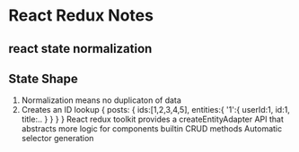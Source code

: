 # React Redux Notes

## react state normalization

## State Shape

1. Normalization means no duplicaton of data
2. Creates an ID lookup
{
    posts:
    {
        ids:[1,2,3,4,5],
        entities:{
            '1':{
                userId:1,
                id:1,
                title:..
            }
        }
    }
}
 React redux toolkit provides a createEntityAdapter API that abstracts more logic for components
 builtin CRUD methods
 Automatic selector generation
